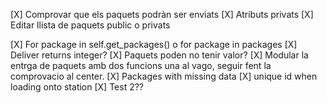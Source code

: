 [X] Comprovar que els paquets podràn ser enviats
[X] Atributs privats
[X] Editar llista de paquets public o privats

[X] For package in self.get_packages() o for package in packages
[X] Deliver returns integer?
[X] Paquets poden no tenir valor?
[X] Modular la entrga de paquets amb dos funcions una al vago, seguir fent la comprovacio al center.
[X] Packages with missing data
[X] unique id when loading onto station
[X] Test 2??